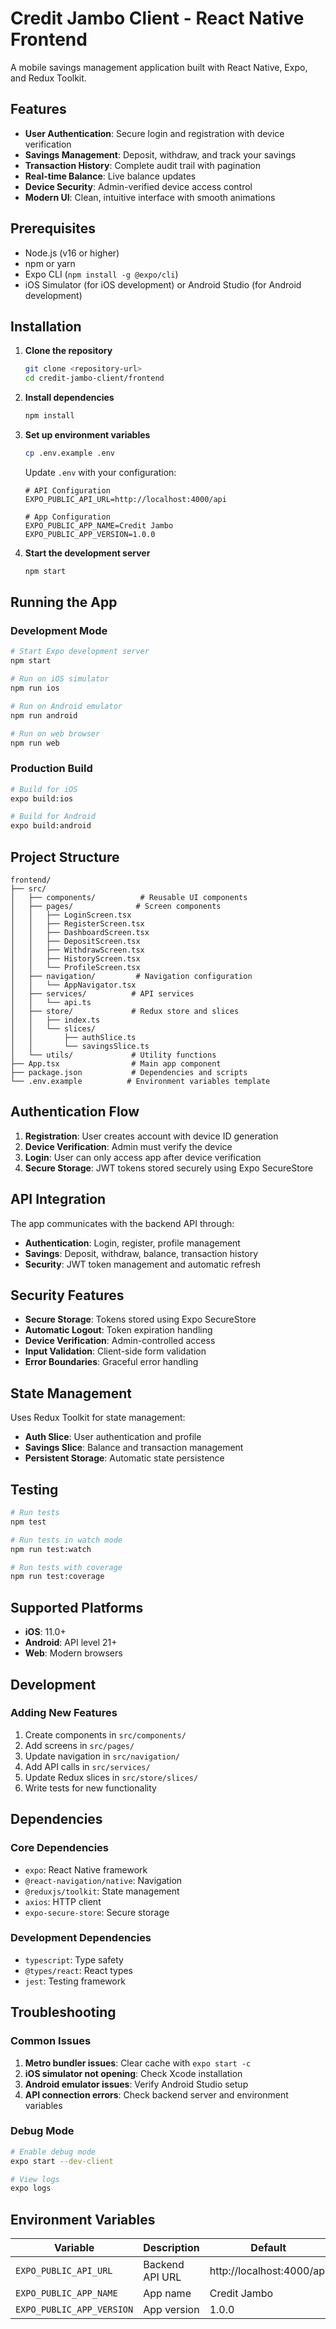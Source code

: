 # Credit Jambo Client - React Native Frontend

A mobile savings management application built with React Native, Expo, and Redux Toolkit.

##  Features

- **User Authentication**: Secure login and registration with device verification
- **Savings Management**: Deposit, withdraw, and track your savings
- **Transaction History**: Complete audit trail with pagination
- **Real-time Balance**: Live balance updates
- **Device Security**: Admin-verified device access control
- **Modern UI**: Clean, intuitive interface with smooth animations


##  Prerequisites

- Node.js (v16 or higher)
- npm or yarn
- Expo CLI (`npm install -g @expo/cli`)
- iOS Simulator (for iOS development) or Android Studio (for Android development)

##  Installation

1. **Clone the repository**
   ```bash
   git clone <repository-url>
   cd credit-jambo-client/frontend
   ```

2. **Install dependencies**
   ```bash
   npm install
   ```

3. **Set up environment variables**
   ```bash
   cp .env.example .env
   ```
   
   Update `.env` with your configuration:
   ```env
   # API Configuration
   EXPO_PUBLIC_API_URL=http://localhost:4000/api
   
   # App Configuration
   EXPO_PUBLIC_APP_NAME=Credit Jambo
   EXPO_PUBLIC_APP_VERSION=1.0.0
   ```

4. **Start the development server**
   ```bash
   npm start
   ```

##  Running the App

### Development Mode
```bash
# Start Expo development server
npm start

# Run on iOS simulator
npm run ios

# Run on Android emulator
npm run android

# Run on web browser
npm run web
```

### Production Build
```bash
# Build for iOS
expo build:ios

# Build for Android
expo build:android
```

##  Project Structure

```
frontend/
├── src/
│   ├── components/          # Reusable UI components
│   ├── pages/              # Screen components
│   │   ├── LoginScreen.tsx
│   │   ├── RegisterScreen.tsx
│   │   ├── DashboardScreen.tsx
│   │   ├── DepositScreen.tsx
│   │   ├── WithdrawScreen.tsx
│   │   ├── HistoryScreen.tsx
│   │   └── ProfileScreen.tsx
│   ├── navigation/         # Navigation configuration
│   │   └── AppNavigator.tsx
│   ├── services/          # API services
│   │   └── api.ts
│   ├── store/             # Redux store and slices
│   │   ├── index.ts
│   │   └── slices/
│   │       ├── authSlice.ts
│   │       └── savingsSlice.ts
│   └── utils/             # Utility functions
├── App.tsx                # Main app component
├── package.json           # Dependencies and scripts
└── .env.example          # Environment variables template
```

##  Authentication Flow

1. **Registration**: User creates account with device ID generation
2. **Device Verification**: Admin must verify the device
3. **Login**: User can only access app after device verification
4. **Secure Storage**: JWT tokens stored securely using Expo SecureStore

##  API Integration

The app communicates with the backend API through:
- **Authentication**: Login, register, profile management
- **Savings**: Deposit, withdraw, balance, transaction history
- **Security**: JWT token management and automatic refresh



##  Security Features

- **Secure Storage**: Tokens stored using Expo SecureStore
- **Automatic Logout**: Token expiration handling
- **Device Verification**: Admin-controlled access
- **Input Validation**: Client-side form validation
- **Error Boundaries**: Graceful error handling

##  State Management

Uses Redux Toolkit for state management:
- **Auth Slice**: User authentication and profile
- **Savings Slice**: Balance and transaction management
- **Persistent Storage**: Automatic state persistence

##  Testing

```bash
# Run tests
npm test

# Run tests in watch mode
npm run test:watch

# Run tests with coverage
npm run test:coverage
```

##  Supported Platforms

- **iOS**: 11.0+
- **Android**: API level 21+
- **Web**: Modern browsers

##  Development

### Adding New Features

1. Create components in `src/components/`
2. Add screens in `src/pages/`
3. Update navigation in `src/navigation/`
4. Add API calls in `src/services/`
5. Update Redux slices in `src/store/slices/`
6. Write tests for new functionality



##  Dependencies

### Core Dependencies
- `expo`: React Native framework
- `@react-navigation/native`: Navigation
- `@reduxjs/toolkit`: State management
- `axios`: HTTP client
- `expo-secure-store`: Secure storage

### Development Dependencies
- `typescript`: Type safety
- `@types/react`: React types
- `jest`: Testing framework

##  Troubleshooting

### Common Issues

1. **Metro bundler issues**: Clear cache with `expo start -c`
2. **iOS simulator not opening**: Check Xcode installation
3. **Android emulator issues**: Verify Android Studio setup
4. **API connection errors**: Check backend server and environment variables

### Debug Mode

```bash
# Enable debug mode
expo start --dev-client

# View logs
expo logs
```

##  Environment Variables

| Variable | Description | Default |
|----------|-------------|---------|
| `EXPO_PUBLIC_API_URL` | Backend API URL | http://localhost:4000/api |
| `EXPO_PUBLIC_APP_NAME` | App name | Credit Jambo |
| `EXPO_PUBLIC_APP_VERSION` | App version | 1.0.0 |




